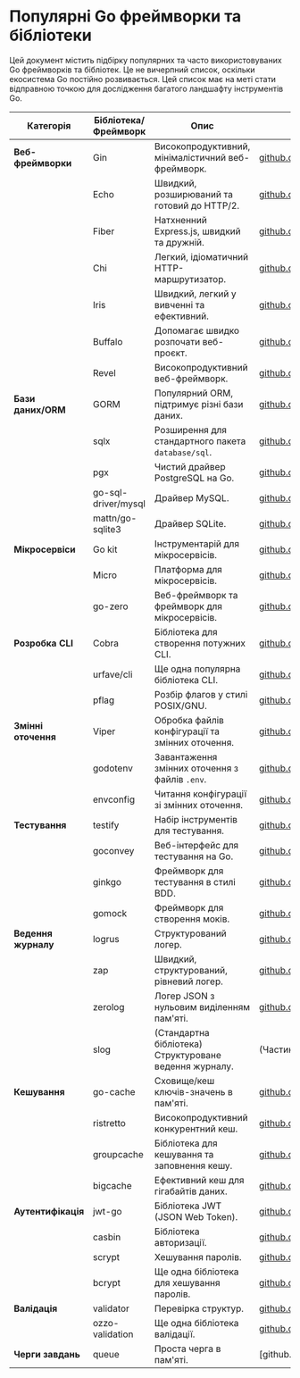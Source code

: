 # Популярні Go фреймворки та бібліотеки

Цей документ містить підбірку популярних та часто використовуваних Go фреймворків та бібліотек. Це не вичерпний список, оскільки екосистема Go постійно розвивається. Цей список має на меті стати відправною точкою для дослідження багатого ландшафту інструментів Go.

| Категорія           | Бібліотека/Фреймворк | Опис                                                   | Репозиторій                                                                  |
|---------------------|----------------------|--------------------------------------------------------|------------------------------------------------------------------------------|
| **Веб-фреймворки**  | Gin                  | Високопродуктивний, мінімалістичний веб-фреймворк.     | [github.com/gin-gonic/gin](github.com/gin-gonic/gin)                         |
|                     | Echo                 | Швидкий, розширюваний та готовий до HTTP/2.            | [github.com/labstack/echo](github.com/labstack/echo)                         |
|                     | Fiber                | Натхненний Express.js, швидкий та дружній.             | [github.com/gofiber/fiber](github.com/gofiber/fiber)                         |
|                     | Chi                  | Легкий, ідіоматичний HTTP-маршрутизатор.               | [github.com/go-chi/chi](github.com/go-chi/chi)                               |
|                     | Iris                 | Швидкий, легкий у вивченні та ефективний.              | [github.com/kataras/iris](github.com/kataras/iris)                           |
|                     | Buffalo              | Допомагає швидко розпочати веб-проєкт.                 | [github.com/gobuffalo/buffalo](github.com/gobuffalo/buffalo)                 |
|                     | Revel                | Високопродуктивний веб-фреймворк.                      | [github.com/revel/revel](github.com/revel/revel)                             |
| **Бази даних/ORM**  | GORM                 | Популярний ORM, підтримує різні бази даних.            | [github.com/go-gorm/gorm](github.com/go-gorm/gorm)                           |
|                     | sqlx                 | Розширення для стандартного пакета `database/sql`.     | [github.com/jmoiron/sqlx](github.com/jmoiron/sqlx)                           |
|                     | pgx                  | Чистий драйвер PostgreSQL на Go.                       | [github.com/jackc/pgx](github.com/jackc/pgx)                                 |
|                     | go-sql-driver/mysql  | Драйвер MySQL.                                         | [github.com/go-sql-driver/mysql](github.com/go-sql-driver/mysql)             |
|                     | mattn/go-sqlite3     | Драйвер SQLite.                                        | [github.com/mattn/go-sqlite3](github.com/mattn/go-sqlite3)                   |
| **Мікросервіси**    | Go kit               | Інструментарій для мікросервісів.                      | [github.com/go-kit/kit](github.com/go-kit/kit)                               |
|                     | Micro                | Платформа для мікросервісів.                           | [github.com/micro/micro](github.com/micro/micro)                             |
|                     | go-zero              | Веб-фреймворк та фреймворк для мікросервісів.          | [github.com/zeromicro/go-zero](github.com/zeromicro/go-zero)                 |
| **Розробка CLI**    | Cobra                | Бібліотека для створення потужних CLI.                 | [github.com/spf13/cobra](github.com/spf13/cobra)                             |
|                     | urfave/cli           | Ще одна популярна бібліотека CLI.                      | [github.com/urfave/cli](github.com/urfave/cli)                               |
|                     | pflag                | Розбір флагов у стилі POSIX/GNU.                       | [github.com/spf13/pflag](github.com/spf13/pflag)                             |
| **Змінні оточення** | Viper                | Обробка файлів конфігурації та змінних оточення.       | [github.com/spf13/viper](github.com/spf13/viper)                             |
|                     | godotenv             | Завантаження змінних оточення з файлів `.env`.         | [github.com/joho/godotenv](github.com/joho/godotenv)                         |
|                     | envconfig            | Читання конфігурації зі змінних оточення.              | [github.com/kelseyhightower/envconfig](github.com/kelseyhightower/envconfig) |
| **Тестування**      | testify              | Набір інструментів для тестування.                     | [github.com/stretchr/testify](github.com/stretchr/testify)                   |
|                     | goconvey             | Веб-інтерфейс для тестування на Go.                    | [github.com/smartystreets/goconvey](github.com/smartystreets/goconvey)       |
|                     | ginkgo               | Фреймворк для тестування в стилі BDD.                  | [github.com/onsi/ginkgo](github.com/onsi/ginkgo)                             |
|                     | gomock               | Фреймворк для створення моків.                         | [github.com/golang/mock](github.com/golang/mock)                             |
| **Ведення журналу** | logrus               | Структурований логер.                                  | [github.com/sirupsen/logrus](github.com/sirupsen/logrus)                     |
|                     | zap                  | Швидкий, структурований, рівневий логер.               | [github.com/uber-go/zap](github.com/uber-go/zap)                             |
|                     | zerolog              | Логер JSON з нульовим виділенням пам'яті.              | [github.com/rs/zerolog](github.com/rs/zerolog)                               |
|                     | slog                 | (Стандартна бібліотека) Структуроване ведення журналу. | (Частина стандартної бібліотеки)                                             |
| **Кешування**       | go-cache             | Сховище/кеш ключів-значень в пам'яті.                  | [github.com/patrickmn/go-cache](github.com/patrickmn/go-cache)               |
|                     | ristretto            | Високопродуктивний конкурентний кеш.                   | [github.com/dgraph-io/ristretto](github.com/dgraph-io/ristretto)             |
|                     | groupcache           | Бібліотека для кешування та заповнення кешу.           | [github.com/golang/groupcache](github.com/golang/groupcache)                 |
|                     | bigcache             | Ефективний кеш для гігабайтів даних.                   | [github.com/allegro/bigcache](github.com/allegro/bigcache)                   |
| **Аутентифікація**  | jwt-go               | Бібліотека JWT (JSON Web Token).                       | [github.com/golang-jwt/jwt](github.com/golang-jwt/jwt)                       |
|                     | casbin               | Бібліотека авторизації.                                | [github.com/casbin/casbin](github.com/casbin/casbin)                         |
|                     | scrypt               | Хешування паролів.                                     | [github.com/dchest/scrypt](github.com/dchest/scrypt)                         |
|                     | bcrypt               | Ще одна бібліотека для хешування паролів.              | [github.com/go-crypt/bcrypt](github.com/go-crypt/bcrypt)                     |
| **Валідація**       | validator            | Перевірка структур.                                    | [github.com/go-playground/validator](github.com/go-playground/validator)     |
|                     | ozzo-validation      | Ще одна бібліотека валідації.                          | [github.com/go-ozzo/ozzo-validation](github.com/go-ozzo/ozzo-validation)     |
| **Черги завдань**   | queue                | Проста черга в пам'яті.                                | [github.com/go-queue/queue](                                                 |